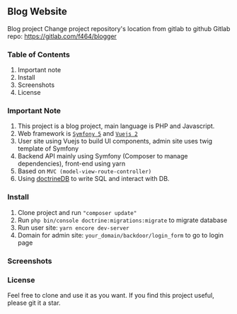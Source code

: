 ## Blog Website
Blog project
Change project repository's location from gitlab to github
Gitlab repo: https://gitlab.com/f464/blogger

### Table of Contents
1. Important note
2. Install
3. Screenshots
4. License

### Important Note
1. This project is a blog project, main language is PHP and Javascript.
2. Web framework is [`Symfony 5`](https://symfony.com/5) and [`Vuejs 2`](https://vuejs.org/)
3. User site using Vuejs to build UI components, admin site uses twig template of Symfony
4. Backend API mainly using Symfony (Composer to manage dependencies), front-end using yarn
5. Based on `MVC (model-view-route-controller)`
6. Using [doctrineDB](https://www.doctrine-project.org/) to write SQL and interact with DB.

### Install
1. Clone project and run `"composer update"`
2. Run `php bin/console doctrine:migrations:migrate` to migrate database 
2. Run user site: `yarn encore dev-server`
3. Domain for admin site: `your_domain/backdoor/login_form` to go to login page

### Screenshots

### License
Feel free to clone and use it as you want. If you find this project useful, please git it a star.